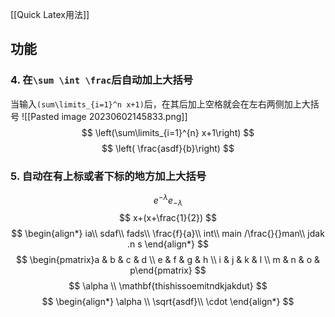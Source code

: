 [[Quick Latex用法]]
## 功能
### 4. 在`\sum \int \frac`后自动加上大括号
当输入`(sum\limits_{i=1}^n x+1)`后，在其后加上空格就会在左右两侧加上大括号
![[Pasted image 20230602145833.png]]
$$
\left(\sum\limits_{i=1}^{n} x+1\right)
$$
$$
\left( \frac{asdf}{b}\right)
$$
### 5. 自动在有上标或者下标的地方加上大括号
$$
e^{-\lambda}
e_{ -\lambda}
$$
$$
x+(x+\frac{1}{2})
$$
$$
\begin{align*}
ia\\
sdaf\\
fads\\
\frac{f}{a}\\
int\\ main /\frac{}{}man\\
jdak .n s
\end{align*}
$$
$$
\begin{pmatrix}a & b & c & d \\ e & f & g & h \\ i & j & k & l \\ m  & n & o & p\end{pmatrix}
$$
$$
\alpha \\
\mathbf{thishissoemitndkjakdut}
$$
$$
\begin{align*}
\alpha \\
\sqrt{asdf}\\
\cdot
\end{align*}
$$